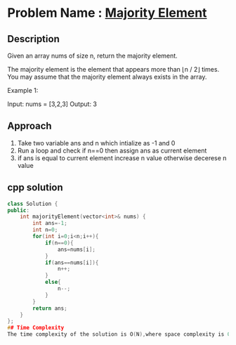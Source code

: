 # Problem Name : [Majority Element](https://leetcode.com/problems/MajorityElement)

## Description
Given an array nums of size n, return the majority element.

The majority element is the element that appears more than ⌊n / 2⌋ times. You may assume that the majority element always exists in the array.

Example 1:

Input: nums = [3,2,3]
Output: 3

## Approach 
1. Take two variable ans and n which intialize as -1 and 0 
2. Run a loop and check if n==0 then assign ans as current element 
3. if ans is equal to current element increase n value otherwise decerese n value



## cpp solution
```cpp
class Solution {
public:
    int majorityElement(vector<int>& nums) {
        int ans=-1;
        int n=0;
        for(int i=0;i<n;i++){
            if(n==0){
                ans=nums[i];
            }
            if(ans==nums[i]){
                n++;
            }
            else{
                n--;
            }
        } 
        return ans;
    }
};
## Time Complexity
The time complexity of the solution is O(N),where space complexity is 0(1) 

